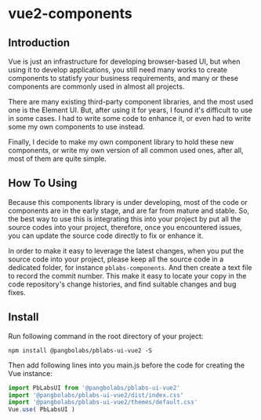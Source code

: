 # vue2-components

## Introduction

Vue is just an infrastructure for developing browser-based UI, but when using it to develop applications, you still need many works to create components to statisfy your business requirements, and many or these components are commonly used in almost all projects.

There are many existing third-party component libraries, and the most used one is the Element UI. But, after using it for years, I found it's difficult to use in some cases. I had to write some code to enhance it, or even had to write some my own components to use instead.

Finally, I decide to make my own component library to hold these new components, or write my own version of all common used ones, after all, most of them are quite simple.

## How To Using

Because this components library is under developing, most of the code or components are in the early stage, and are far from mature and stable. So, the best way to use this is integrating this into your project by put all the source codes into your project, therefore, once you encountered issues, you can update the source code directly to fix or enhance it.

In order to make it easy to leverage the latest changes, when you put the source code into your project, please keep all the source code in a dedicated folder, for instance `pblabs-components`. And then create a text file to record the commit number. This make it easy to locate your copy in the code repository's change histories, and find suitable changes and bug fixes.

## Install

Run following command in the root directory of your project:

```
npm install @pangbolabs/pblabs-ui-vue2 -S
```

Then add following lines into you main.js before the code for creating the Vue instance:

```javascript
import PbLabsUI from '@pangbolabs/pblabs-ui-vue2'
import '@pangbolabs/pblabs-ui-vue2/dist/index.css'
import '@pangbolabs/pblabs-ui-vue2/themes/default.css'
Vue.use( PbLabsUI )
```









